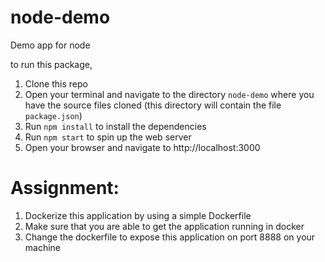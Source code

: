 # node-demo
Demo app for node

to run this package,
1. Clone this repo
2. Open your terminal and navigate to the directory `node-demo` where you have the source files cloned (this directory will contain the file `package.json`)
3. Run `npm install` to install the dependencies
4. Run `npm start` to spin up the web server
5. Open your browser and navigate to http://localhost:3000


# Assignment:
1. Dockerize this application by using a simple Dockerfile
2. Make sure that you are able to get the application running in docker
3. Change the dockerfile to expose this application on port 8888 on your machine

